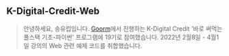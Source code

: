 ## K-Digital-Credit-Web

> 안녕하세요, 송유럽입니다.
> [Goorm](www.goorm.io)에서 진행하는 K-Digital Credit
> '바로 써먹는 풀스택 기초-파이썬' 프로그램에 19기로 참여했습니다. 2022년 2월8일 - 4월1일
> 강의의 Web 관련 예제 코드를 취합했습니다.
> 
